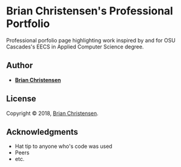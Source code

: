 # **Brian Christensen's Professional Portfolio**

Professional porfolio page highlighting work inspired by and for OSU Cascades's EECS in Applied Computer Science degree.

## Author

* [**Brian Christensen**](https://bmchristensen.github.io)

## License
Copyright © 2018, [Brian Christensen](https://github.com/bmchristensen).

## Acknowledgments

* Hat tip to anyone who's code was used
* Peers
* etc.